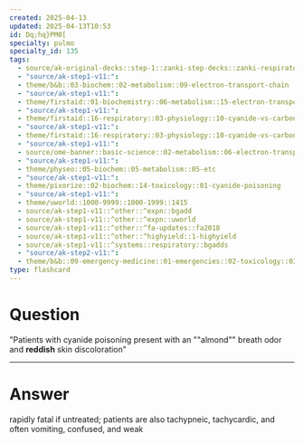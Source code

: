 ```yaml
---
created: 2025-04-13
updated: 2025-04-13T10:53
id: Dq;hq}PM0[
specialty: pulmo
specialty_id: 135
tags:
  - source/ak-original-decks::step-1::zanki-step-decks::zanki-respiratory::respiratory-physiology
  - "source/ak-step1-v11:": 
  - theme/b&b::03-biochem::02-metabolism::09-electron-transport-chain
  - "source/ak-step1-v11:": 
  - theme/firstaid::01-biochemistry::06-metabolism::15-electron-transport-chain-&-oxidative-phosphorylation::poisons::electron-transport-inhibitors::cyanide
  - "source/ak-step1-v11:": 
  - theme/firstaid::16-respiratory::03-physiology::10-cyanide-vs-carbon-monoxide-poisoning
  - "source/ak-step1-v11:": 
  - theme/firstaid::16-respiratory::03-physiology::10-cyanide-vs-carbon-monoxide-poisoning::cyanide
  - "source/ak-step1-v11:": 
  - source/ome-banner::basic-science::02-metabolism::06-electron-transport-chain
  - "source/ak-step1-v11:": 
  - theme/physeo::05-biochem::05-metabolism::05-etc
  - "source/ak-step1-v11:": 
  - theme/pixorize::02-biochem::14-toxicology::01-cyanide-poisoning
  - "source/ak-step1-v11:": 
  - theme/uworld::1000-9999::1000-1999::1415
  - source/ak-step1-v11::^other::^expn::bgadd
  - source/ak-step1-v11::^other::^expn::uworld
  - source/ak-step1-v11::^other::^fa-updates::fa2018
  - source/ak-step1-v11::^other::^highyield::1-highyield
  - source/ak-step1-v11::^systems::respiratory::bgadds
  - "source/ak-step2-v11:": 
  - theme/b&b::09-emergency-medicine::01-emergencies::02-toxicology::03-cyanide-poisoning"
type: flashcard
---
```


# Question
"Patients with cyanide poisoning present with an ""almond"" breath odor and **reddish** skin discoloration"

---

# Answer
rapidly fatal if untreated; patients are also tachypneic, tachycardic, and often vomiting, confused, and weak